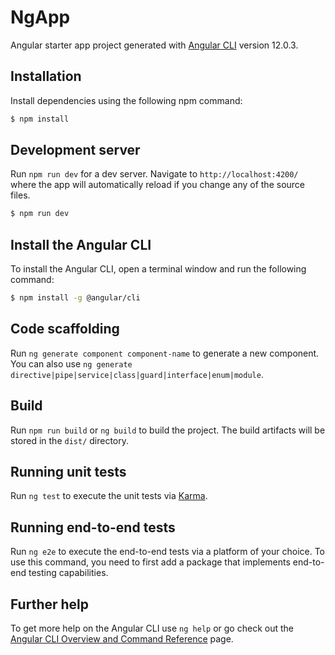 # NgApp

Angular starter app project generated with [Angular CLI](https://github.com/angular/angular-cli) version 12.0.3.

## Installation

Install dependencies using the following npm command:

```bash
$ npm install
```
## Development server

Run `npm run dev` for a dev server. Navigate to `http://localhost:4200/` where the app will automatically reload if you change any of the source files.

```bash
$ npm run dev
```

## Install the Angular CLI

To install the Angular CLI, open a terminal window and run the following command:

```bash
$ npm install -g @angular/cli
```

## Code scaffolding

Run `ng generate component component-name` to generate a new component. You can also use `ng generate directive|pipe|service|class|guard|interface|enum|module`.

## Build

Run `npm run build` or `ng build` to build the project. The build artifacts will be stored in the `dist/` directory.

## Running unit tests

Run `ng test` to execute the unit tests via [Karma](https://karma-runner.github.io).

## Running end-to-end tests

Run `ng e2e` to execute the end-to-end tests via a platform of your choice. To use this command, you need to first add a package that implements end-to-end testing capabilities.

## Further help

To get more help on the Angular CLI use `ng help` or go check out the [Angular CLI Overview and Command Reference](https://angular.io/cli) page.

